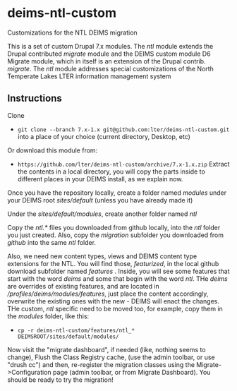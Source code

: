 deims-ntl-custom
================

Customizations for the NTL DEIMS migration

This is a set of custom Drupal 7.x modules.  The _ntl_ module extends the Drupal 
contributed _migrate_ module and the DEIMS custom module D6 Migrate module, which 
in itself is an extension of the Drupal contrib. _migrate_. The _ntl_ module addresses 
special customizations of the North Temperate  Lakes LTER information management system


## Instructions ##

Clone 
* `git clone --branch 7.x-1.x git@github.com:lter/deims-ntl-custom.git` 
into a place of your choice (current directory, Desktop, etc)

Or download this module from: 

* `https://github.com/lter/deims-ntl-custom/archive/7.x-1.x.zip`
Extract the contents in a local directory, you will copy the parts inside to different
places in your DEIMS install, as we explain now.

Once you have the repository locally, create a folder named _modules_ under your
DEIMS root _sites/default_ (unless you have already made it)

Under the _sites/default/modules_, create another folder named _ntl_ 

Copy the _ntl.*_ files you downloaded from github locally, into the _ntl_ 
folder you just created. Also, copy the _migration_ subfolder you downloaded from 
_github_ into the same _ntl_ folder. 

Also, we need new content types, views and DEIMS content type extensions for the 
NTL. You will find those, _featurized_, in the local github download subfolder named
_features_ .  Inside, you will see some features that start with the word _deims_ and
some that begin with the word _ntl_.  THe _deims_ are overrides of existing features,
and are located in _/profiles/deims/modules/features_, just place the content accordingly,
overwrite the existing ones with the new - DEIMS will enact the changes.  THe custom,
_ntl_ specific need to be moved too, for example, copy them in the _modules_ folder,
like this:

* `cp -r deims-ntl-custom/features/ntl_* DEIMSROOT/sites/default/modules/`


Now visit the "migrate dashboard", if needed (like, nothing seems to change), Flush the
Class Registry cache, (use the admin toolbar, or use "drush cc") and then, re-register
the migration classes using the Migrate->Configuration page (admin toolbar, or from Migrate
Dashboard).  You should be ready to try the migration!

